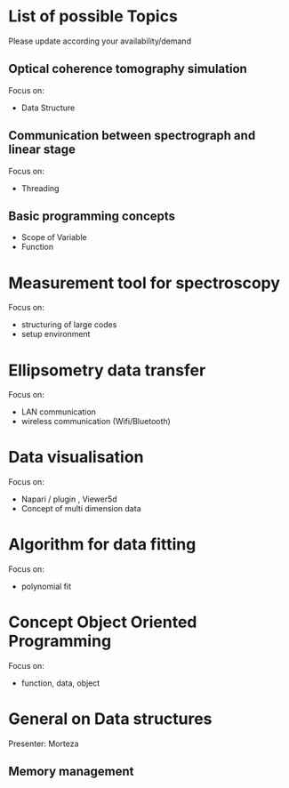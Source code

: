 # List of possible Topics

Please update according your availability/demand



## Optical coherence tomography simulation
Focus on:
- Data Structure

## Communication between spectrograph and linear stage
Focus on:
- Threading

## Basic programming concepts 
- Scope of Variable
- Function

# Measurement tool for spectroscopy
Focus on:
- structuring of large codes
- setup environment

# Ellipsometry data transfer
Focus on:
- LAN communication
- wireless communication (Wifi/Bluetooth) 

# Data visualisation
Focus on:
- Napari / plugin , Viewer5d
- Concept of multi dimension data

# Algorithm for data fitting
Focus on:
- polynomial fit

# Concept Object Oriented Programming
Focus on: 
- function, data, object

# General on Data structures 
Presenter: Morteza

## Memory management

    





    
